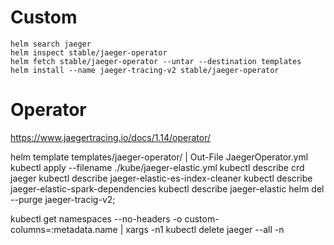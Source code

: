 
# Custom

```
helm search jaeger
helm inspect stable/jaeger-operator
helm fetch stable/jaeger-operator --untar --destination templates
helm install --name jaeger-tracing-v2 stable/jaeger-operator
```

# Operator

https://www.jaegertracing.io/docs/1.14/operator/

helm template templates/jaeger-operator/ | Out-File JaegerOperator.yml
kubectl apply --filename ./kube/jaeger-elastic.yml
kubectl describe crd jaeger
kubectl describe jaeger-elastic-es-index-cleaner
kubectl describe jaeger-elastic-spark-dependencies
kubectl describe jaeger-elastic
helm del --purge jaeger-tracig-v2;

kubectl get namespaces --no-headers -o custom-columns=:metadata.name | xargs -n1 kubectl delete jaeger --all -n